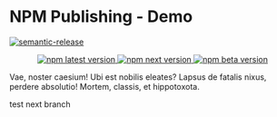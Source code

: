 # NPM Publishing - Demo

[![semantic-release](https://img.shields.io/badge/%20%20%F0%9F%93%A6%F0%9F%9A%80-semantic--release-e10079.svg)](https://github.com/semantic-release/semantic-release)

<p align="center">
  <a href="https://www.npmjs.com/package/@jozwiaczek/npm-publishing">
    <img alt="npm latest version" src="https://img.shields.io/npm/v/@jozwiaczek/npm-publishing/latest.svg">
  </a>
  <a href="https://www.npmjs.com/package/@jozwiaczek/npm-publishing">
    <img alt="npm next version" src="https://img.shields.io/npm/v/@jozwiaczek/npm-publishing/next.svg">
  </a>
  <a href="https://www.npmjs.com/package/@jozwiaczek/npm-publishing">
    <img alt="npm beta version" src="https://img.shields.io/npm/v/@jozwiaczek/npm-publishing/beta.svg">
  </a>
</p>

Vae, noster caesium! Ubi est nobilis eleates? Lapsus de fatalis nixus, perdere absolutio!
Mortem, classis, et hippotoxota.

test next branch

